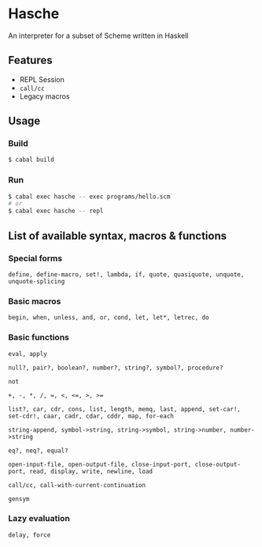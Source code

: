 # Hasche
An interpreter for a subset of Scheme written in Haskell

## Features
- REPL Session
- `call/cc`
- Legacy macros

## Usage
### Build
```sh
$ cabal build
```

### Run
```sh
$ cabal exec hasche -- exec programs/hello.scm
# or
$ cabal exec hasche -- repl
```

## List of available syntax, macros & functions
### Special forms
```
define, define-macro, set!, lambda, if, quote, quasiquote, unquote, unquote-splicing
```
### Basic macros
```
begin, when, unless, and, or, cond, let, let*, letrec, do
```
### Basic functions
```
eval, apply
```
```
null?, pair?, boolean?, number?, string?, symbol?, procedure?
```
```
not
```
```
+, -, *, /, =, <, <=, >, >=
```
```
list?, car, cdr, cons, list, length, memq, last, append, set-car!, set-cdr!, caar, cadr, cdar, cddr, map, for-each
```
```
string-append, symbol->string, string->symbol, string->number, number->string
```
```
eq?, neq?, equal?
```
```
open-input-file, open-output-file, close-input-port, close-output-port, read, display, write, newline, load
```
```
call/cc, call-with-current-continuation
```
```
gensym
```
### Lazy evaluation
```
delay, force
```
